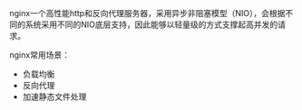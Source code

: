 nginx一个高性能http和反向代理服务器，采用异步非阻塞模型（NIO），会根据不
同的系统采用不同的NIO底层支持，因此能够以轻量级的方式支撑起高并发的请求。

nginx常用场景：

* 负载均衡
* 反向代理
* 加速静态文件处理